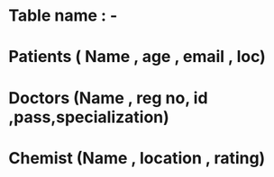 # Table name : -
# Patients ( Name , age , email , loc)
# Doctors (Name , reg no, id ,pass,specialization)
# Chemist (Name , location , rating)
